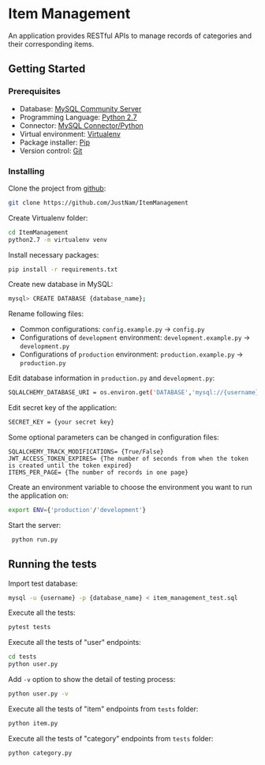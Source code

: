 
# Item Management

An application provides RESTful APIs to manage records of categories and their corresponding items.

## Getting Started

### Prerequisites
- Database: [MySQL Community Server](https://dev.mysql.com/downloads/mysql/)
- Programming Language: [ Python 2.7 ](https://www.python.org/download/releases/2.7/) 
- Connector: [ MySQL Connector/Python ](https://dev.mysql.com/downloads/connector/python/) 
- Virtual environment: [ Virtualenv ](https://virtualenv.pypa.io/en/latest/) 
- Package installer: [ Pip ](https://pip.pypa.io/en/urdy/installing/) 
- Version control: [ Git ](https://git-scm.com/downloads)





### Installing

Clone the project from [github](https://github.com):

```sh
git clone https://github.com/JustNam/ItemManagement
```


Create Virtualenv folder:

```sh
cd ItemManagement
python2.7 -m virtualenv venv 
```

Install necessary packages:
```sh
pip install -r requirements.txt
```
 
Create new database in MySQL:
```sh
mysql> CREATE DATABASE {database_name};
```

Rename following files: 
- Common configurations: `config.example.py` -> `config.py`
- Configurations of `development` environment: `development.example.py` -> `development.py`
- Configurations of `production` environment: `production.example.py` -> `production.py`

Edit database information in `production.py` and `development.py`:
```sh
SQLALCHEMY_DATABASE_URI = os.environ.get('DATABASE','mysql://{username}:{password}@localhost/{database_name}') 
```

Edit secret key of the application: 
```sh
SECRET_KEY = {your secret key}
```

Some optional parameters can be changed in configuration files:
```
SQLALCHEMY_TRACK_MODIFICATIONS= {True/False}
JWT_ACCESS_TOKEN_EXPIRES= {The number of seconds from when the token is created until the token expired}
ITEMS_PER_PAGE= {The number of records in one page}
```
 
Create an environment variable to choose the environment you want to run the application on:
```sh
export ENV={'production'/'development'}
```

Start the server: 
```sh
 python run.py
 ```
 



## Running the tests
Import test database:
```sh
mysql -u {username} -p {database_name} < item_management_test.sql
```
Execute all the tests:
```sh
pytest tests
```

Execute all the tests of "user" endpoints:
```sh
cd tests
python user.py
```
Add `-v` option to show the detail of testing process:
```sh
python user.py -v
```

Execute all the tests of "item" endpoints from `tests` folder:
```sh
python item.py
```

Execute all the tests of "category" endpoints from `tests` folder:
```sh
python category.py
```
